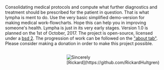 

<script>
document.getElementById( "indexsmall").style.backgroundColor="#EFAB00";
document.getElementById( "indextext").style.color="#000000";
document.getElementById( "index").className="menu2active";
</script>
Consolidating medical protocols and compute what further diagnostics and treatment should be prescribed for the patient in question. That is what <span class="sc">lympha</span> is ment to do. Use the very basic simplified demo-version for making medical work-flowcharts. Hope this can help you in improving someone's health. <span class="sc">Lympha</span> is just in its very early stages. Version 1.0 is planned on the 1st of October, 2017. The project is open-source, licensed under a <a href="http://opensource.org/licenses/BSD-2-Clause"><span class="sc">bsd 2</span></a>. The progression of work can be followed on the <a href="about.md">"about tab"</a>. Please consider making a donation in order to make this project possible.


<p style="float:right;text-align:left;display:block;width:auto;"><img src="https://avatars3.githubusercontent.com/u/16224494?v=3&s=80" style="float:left;" />Sincerely<br>[Rickard](https://github.com/RickardHultgren)</p>



<br> <br> <br>

